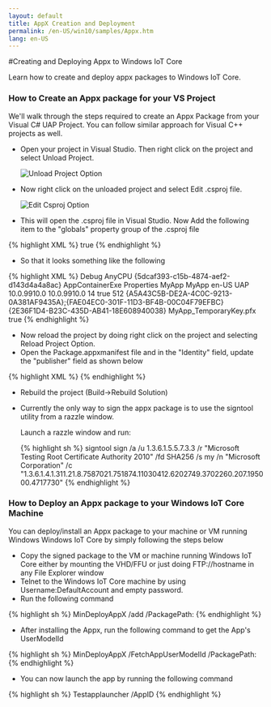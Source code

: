 ```yaml
---
layout: default
title: AppX Creation and Deployment
permalink: /en-US/win10/samples/Appx.htm
lang: en-US
---
```


#Creating and Deploying Appx to Windows IoT Core

Learn how to create and deploy appx packages to Windows IoT Core.

### How to Create an Appx package for your VS Project

We'll walk through the steps required to create an Appx Package from your Visual C# UAP Project. You can follow similar approach for Visual C++ projects as well.

* Open your project in Visual Studio. Then right click on the project and select Unload Project.

  ![Unload Project Option]({{site.baseurl}}/images/appx/unload_project_menu.png)

* Now right click on the unloaded project and select Edit <Project>.csproj file.

  ![Edit Csproj Option]({{site.baseurl}}/images/appx/edit_projectproj.png)

* This will open the <Project>.csproj file in Visual Studio. Now Add the following item to the "globals" property group of the .csproj file

{% highlight XML %}
<GenerateAppxPackageOnBuild>true</GenerateAppxPackageOnBuild>
{% endhighlight %}

* So that it looks something like the following

{% highlight XML %}
<PropertyGroup>
  <Configuration Condition=" '$(Configuration)' == '' ">Debug</Configuration>
  <Platform Condition=" '$(Platform)' == '' ">AnyCPU</Platform>
  <ProjectGuid>{5dcaf393-c15b-4874-aef2-d143d4a4a8ac}</ProjectGuid>
  <OutputType>AppContainerExe</OutputType>
  <AppDesignerFolder>Properties</AppDesignerFolder>
  <RootNamespace>MyApp</RootNamespace>
  <AssemblyName>MyApp</AssemblyName>
  <DefaultLanguage>en-US</DefaultLanguage>
  <TargetPlatformIdentifier>UAP</TargetPlatformIdentifier>
  <TargetPlatformVersion>10.0.9910.0</TargetPlatformVersion>
  <TargetPlatformMinVersion>10.0.9910.0</TargetPlatformMinVersion>
  <MinimumVisualStudioVersion>14</MinimumVisualStudioVersion>
  <EnableProjectNCompatibleProfile>true</EnableProjectNCompatibleProfile>
  <FileAlignment>512</FileAlignment>
  <ProjectTypeGuids>{A5A43C5B-DE2A-4C0C-9213-0A381AF9435A};{FAE04EC0-301F-11D3-BF4B-00C04F79EFBC}</ProjectTypeGuids>
  <DebugEngines>{2E36F1D4-B23C-435D-AB41-18E608940038}</DebugEngines>
  <PackageCertificateKeyFile>MyApp_TemporaryKey.pfx</PackageCertificateKeyFile>
  <GenerateAppxPackageOnBuild>true</GenerateAppxPackageOnBuild>
</PropertyGroup>
{% endhighlight %}

* Now reload the project by doing right click on the project and selecting Reload Project Option.
* Open the Package.appxmanifest file and in the "Identity" field, update the "publisher" field as shown below

{% highlight XML %}
<Identity
  Name="MyApp"
  Publisher="CN=Microsoft Corporation, O=Microsoft Corporation, L=Redmond, S=Washington, C=US"
  Version="1.0.0.0" />
{% endhighlight %}

* Rebuild the project (Build->Rebuild Solution)
* Currently the only way to sign the appx package is to use the signtool utility from a razzle window.

  Launch a razzle window and run:

  {% highlight sh %}
  signtool sign /a /u 1.3.6.1.5.5.7.3.3 /r "Microsoft Testing Root Certificate Authority 2010" /fd SHA256 /s my /n "Microsoft Corporation" /c "1.3.6.1.4.1.311.21.8.7587021.751874.11030412.6202749.3702260.207.195000.4717730" <AppxFilePath>
  {% endhighlight %}


### How to Deploy an Appx package to your Windows IoT Core Machine

You can deploy/install an Appx package to your machine or VM running Windows Windows IoT Core by simply following the steps below

* Copy the signed package to the VM or machine running Windows IoT Core either by mounting the VHD/FFU or just doing FTP://hostname in any File Explorer window
* Telnet to the Windows IoT Core machine by using Username:DefaultAccount and empty password.
* Run the following command


{% highlight sh %}
MinDeployAppX /add /PackagePath:<AppxFilePath>
{% endhighlight %}


* After installing the Appx, run the following command to get the App's UserModelId


{% highlight sh %}
MinDeployAppX /FetchAppUserModelId /PackagePath:<AppxFilePath>
{% endhighlight %}


* You can now launch the app by running the following command


{% highlight sh %}
Testapplauncher /AppID <AppUserModelID>
{% endhighlight %}
